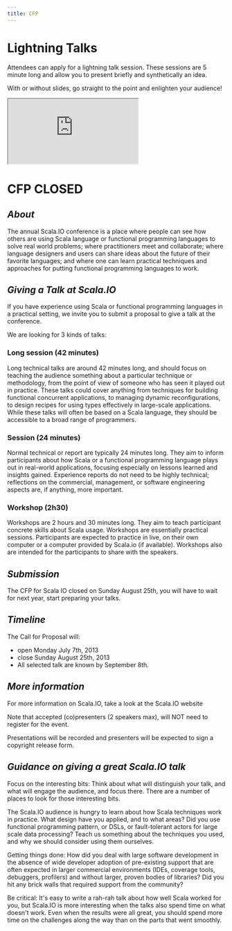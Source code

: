 ```yaml
---
title: CFP
---
```


Lightning Talks
===============

Attendees can apply for a lightning talk session. These sessions are 5 minute
long and allow you to present briefly and synthetically an idea.

With or without slides, go straight to the point and enlighten your
audience!


<iframe class="lightning" seamless="seamless" src="https://docs.google.com/forms/d/1CjObe4on6UEkZkpDVcXGQDKEUN36ZEwaMypsUpzHCUw/viewform?embedded=true">Loading...</iframe>



CFP CLOSED
===========

<em>About</em>
----------------
The annual Scala.IO conference is a place where people can see how others are using Scala language or functional programming languages to solve real world problems; where practitioners meet and collaborate; where language designers and users can share ideas about the future of their favorite languages; and where one can learn practical techniques and approaches for putting functional programming languages to work.

<em>Giving a Talk at Scala.IO</em>
----------------
If you have experience using Scala or functional programming languages in a practical setting, we invite you to submit a proposal to give a talk at the conference.

We are looking for 3 kinds of talks:

### Long session (42 minutes)

Long technical talks are around 42 minutes long, and should focus on teaching the audience something about a particular technique or methodology, from the point of view of someone who has seen it played out in practice. These talks could cover anything from techniques for building functional concurrent applications, to managing dynamic reconfigurations, to design recipes for using types effectively in large-scale applications. While these talks will often be based on a Scala language, they should be accessible to a broad range of programmers.

### Session (24 minutes)

Normal technical or report are typically 24 minutes long. They aim to inform participants about how Scala or a functional programming language plays out in real-world applications, focusing especially on lessons learned and insights gained. Experience reports do not need to be highly technical; reflections on the commercial, management, or software engineering aspects are, if anything, more important.

### Workshop (2h30)

Workshops are 2 hours and 30 minutes long. They aim to teach participant concrete skills about Scala usage. Workshops are essentially practical sessions. Participants are expected to practice in live, on their own computer or a computer provided by Scala.io (if available). Workshops also are intended for the participants to share with the speakers.

<em>Submission</em>
----------------
The CFP for Scala IO closed on Sunday August 25th, you will have to wait for next year, start preparing your talks.

<em>Timeline</em>
----------------

The Call for Proposal will:

* open Monday July 7th, 2013
* close Sunday August 25th, 2013
* All selected talk are known by September 8th.

<em>More information</em>
----------------

For more information on Scala.IO, take a look at the Scala.IO website

Note that accepted (co)presenters (2 speakers max), will NOT need to register for the event.

Presentations will be recorded and presenters will be expected to sign a copyright release form.

<em>Guidance on giving a great Scala.IO talk</em>
----------------

Focus on the interesting bits: Think about what will distinguish your talk, and what will engage the audience, and focus there. There are a number of places to look for those interesting bits.

The Scala.IO audience is hungry to learn about how Scala techniques work in practice. What design have you applied, and to what areas? Did you use functional programming pattern, or DSLs, or fault-tolerant actors for large scale data processing? Teach us something about the techniques you used, and why we should consider using them ourselves.

Getting things done: How did you deal with large software development in the absence of wide developer adoption of pre-existing support that are often expected in larger commercial environments (IDEs, coverage tools, debuggers, profilers) and without larger, proven bodies of libraries? Did you hit any brick walls that required support from the community?

Be critical: It's easy to write a rah-rah talk about how well Scala worked for you, but Scala.IO is more interesting when the talks also spend time on what doesn't work. Even when the results were all great, you should spend more time on the challenges along the way than on the parts that went smoothly.
